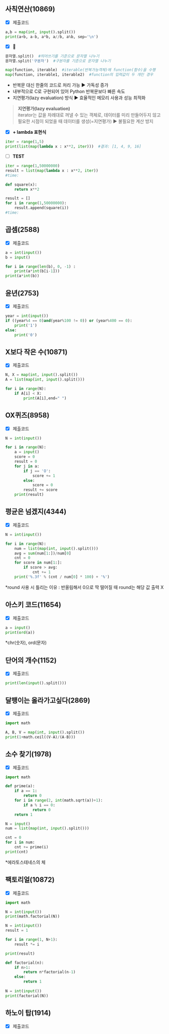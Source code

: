 ## 사칙연산(10869)

-  [x] 제출코드
```python
a,b = map(int, input().split())
print(a+b, a-b, a*b, a//b, a%b, sep='\n')
```

-  [x] 📝
```python
문자열.split()  #띄어쓰기를 기준으로 문자열 나누기 
문자열.split('구분자')  #구분자를 기준으로 문자열 나누기
```

```python
map(function, iterable)  #iterable(반복가능객체)에 function(함수)을 수행
map(function, iterable1, iterable2)  #function의 입력값이 두 개인 경우
```
- 반복문 대신 한줄의 코드로 처리 가능 ▶ 가독성 증가
- 내부적으로 C로 구현되어 있어 Python 반복문보다 빠른 속도
- 지연평가(lazy evaluation) 방식 ▶ 효율적인 메모리 사용과 성능 최적화

> **지연평가(lazy evaluation)** <br/>
> iterator는 값을 차례대로 꺼낼 수 있는 객체로, 데이터를 미리 만들어두지 않고 필요한 시점이 되었을 때 데이터를 생성(=지연평가) ▶ 불필요한 계산 방지


-  [x] **+ lambda 표현식**
```python
iter = range(1,5)
print(list(map(lambda x : x**2, iter)))  #결과: [1, 4, 9, 16]
```

-  [ ] **TEST**
```python
iter = range(1,50000000)
result = list(map(lambda x : x**2, iter))
#time: 
```

```python
def square(x):
    return x**2

result = []
for i in range(1,50000000):
    result.append(square(i))
#time: 
```


## 곱셈(2588)

-  [x] 제출코드
```python
a = int(input())
b = input()

for i in range(len(b), 0, -1) :
    print(a*int(b[i-1]))
print(a*int(b))
```


## 윤년(2753)

-  [x] 제출코드
```python
year = int(input())
if ((year%4 == 0)and(year%100 != 0)) or (year%400 == 0):
    print('1')
else:
    print('0')
```


## X보다 작은 수(10871)

-  [x] 제출코드
```python
N, X = map(int, input().split())
A = list(map(int, input().split()))

for i in range(N):
    if A[i] < X:
        print(A[i],end=" ") 
```


## OX퀴즈(8958)

-  [x] 제출코드
```python
N = int(input())

for i in range(N):
    a = input()
    score = 0
    result = 0
    for j in a:
        if j == 'O':
            score += 1
        else:
            score = 0
        result += score
    print(result)
```


## 평균은 넘겠지(4344)

-  [x] 제출코드
```python
N = int(input())

for i in range(N):
    num = list(map(int, input().split()))
    avg = sum(num[1:])/num[0]
    cnt = 0
    for score in num[1:]:
        if score > avg:
            cnt += 1
    print('%.3f' % (cnt / num[0] * 100) + '%')
```
*round 사용 시 틀리는 이유 : 반올림해서 0으로 딱 떨어질 때 round는 해당 값 출력 X


## 아스키 코드(11654)

-  [x] 제출코드
```python
a = input()
print(ord(a))
```
*chr(숫자), ord(문자)


## 단어의 개수(1152)

-  [x] 제출코드
```python
print(len(input().split()))
```


## 달팽이는 올라가고싶다(2869)

-  [x] 제출코드
```python
import math

A, B, V = map(int, input().split())
print(1+math.ceil((V-A)/(A-B)))
```


## 소수 찾기(1978)

-  [x] 제출코드
```python
import math

def prime(a):
    if a == 1:
        return 0
    for i in range(2, int(math.sqrt(a))+1):
        if a % i == 0:
            return 0
    return 1

N = input()
num = list(map(int, input().split()))

cnt = 0
for i in num:
    cnt += prime(i)
print(cnt)
```
*에라토스테네스의 체


## 팩토리얼(10872)

-  [x] 제출코드
```python
import math

N = int(input())
print(math.factorial(N))
```
```python
N = int(input())
result = 1

for i in range(1, N+1):
    result *= i

print(result)
```
```python
def factorial(n):
    if n>1:
        return n*factorial(n-1)
    else:
        return 1
    
N = int(input())
print(factorial(N))
```


## 하노이 탑(1914)

-  [x] 제출코드
```python
   
```
